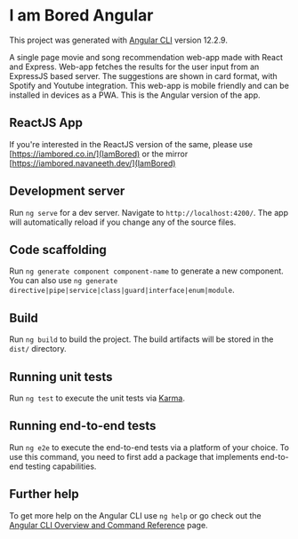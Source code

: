 # I am Bored Angular

This project was generated with [Angular CLI](https://github.com/angular/angular-cli) version 12.2.9.

A single page movie and song recommendation web-app made with React and Express. Web-app fetches the results for the user input from an ExpressJS based server. The suggestions are shown in card format, with Spotify and Youtube integration. This web-app is mobile friendly and can be installed in devices as a PWA. This is the Angular version of the app.

## ReactJS App
If you're interested in the ReactJS version of the same, please use [https://iambored.co.in/](IamBored) or the mirror [https://iambored.navaneeth.dev/](IamBored)

## Development server

Run `ng serve` for a dev server. Navigate to `http://localhost:4200/`. The app will automatically reload if you change any of the source files.

## Code scaffolding

Run `ng generate component component-name` to generate a new component. You can also use `ng generate directive|pipe|service|class|guard|interface|enum|module`.

## Build

Run `ng build` to build the project. The build artifacts will be stored in the `dist/` directory.

## Running unit tests

Run `ng test` to execute the unit tests via [Karma](https://karma-runner.github.io).

## Running end-to-end tests

Run `ng e2e` to execute the end-to-end tests via a platform of your choice. To use this command, you need to first add a package that implements end-to-end testing capabilities.

## Further help

To get more help on the Angular CLI use `ng help` or go check out the [Angular CLI Overview and Command Reference](https://angular.io/cli) page.
